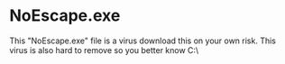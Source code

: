 # NoEscape.exe
This "NoEscape.exe" file is a virus download this on your own risk.
This virus is also hard to remove so you better know C:\
